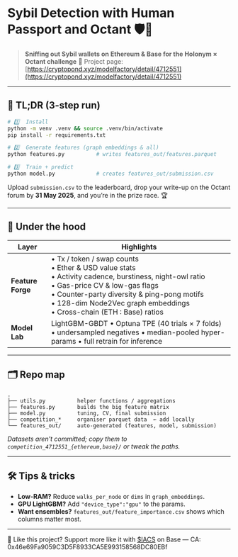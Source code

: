 # Sybil Detection with Human Passport and Octant 🛡️🛂

> **Sniffing out Sybil wallets on Ethereum & Base for the Holonym × Octant challenge**
> 📂 Project page: [https://cryptopond.xyz/modelfactory/detail/4712551](https://cryptopond.xyz/modelfactory/detail/4712551)

---

## 🚀 TL;DR (3-step run)

```bash
# 1️⃣  Install
python -m venv .venv && source .venv/bin/activate
pip install -r requirements.txt

# 2️⃣  Generate features (graph embeddings & all)
python features.py          # writes features_out/features.parquet

# 3️⃣  Train + predict
python model.py             # creates features_out/submission.csv
```

Upload `submission.csv` to the leaderboard, drop your write-up on the Octant forum by **31 May 2025**, and you’re in the prize race. 🏆

---

## 🔬 Under the hood

| Layer             | Highlights                                                                                                                                                                                                                                                               |
| ----------------- | ------------------------------------------------------------------------------------------------------------------------------------------------------------------------------------------------------------------------------------------------------------------------ |
| **Feature Forge** | • Tx / token / swap counts<br>• Ether & USD value stats<br>• Activity cadence, burstiness, night-owl ratio<br>• Gas-price CV & low-gas flags<br>• Counter-party diversity & ping-pong motifs<br>• 128-dim Node2Vec graph embeddings<br>• Cross-chain (ETH : Base) ratios |
| **Model Lab**     | LightGBM-GBDT • Optuna TPE (40 trials × 7 folds) • undersampled negatives • median-pooled hyper-params • full retrain for inference                                                                                                                                      |

---

## 🗂️ Repo map

```
.
├── utils.py          helper functions / aggregations
├── features.py       builds the big feature matrix
├── model.py          tuning, CV, final submission
├── competition_*     organiser parquet data  ← add locally
└── features_out/     auto-generated (features, model, submission)
```

*Datasets aren’t committed; copy them to `competition_4712551_{ethereum,base}/` or tweak the paths.*

---

## 🛠️ Tips & tricks

* **Low-RAM?** Reduce `walks_per_node` or `dims` in `graph_embeddings`.
* **GPU LightGBM?** Add `"device_type":"gpu"` to the params.
* **Want ensembles?** `features_out/feature_importance.csv` shows which columns matter most.

---

💚 Like this project? Support more like it with [$IACS](http://dexscreener.com/base/0xd4d742cc8f54083f914a37e6b0c7b68c6005a024) on Base — CA: 0x46e69Fa9059C3D5F8933CA5E993158568DC80EBf
